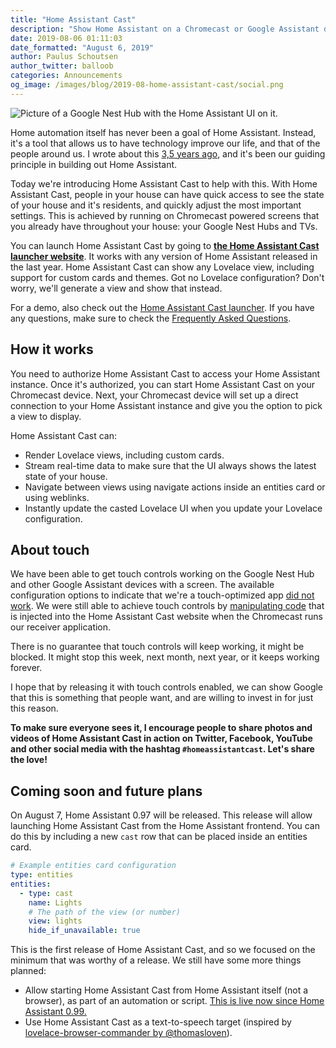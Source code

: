 ```yaml
---
title: "Home Assistant Cast"
description: "Show Home Assistant on a Chromecast or Google Assistant device with screen."
date: 2019-08-06 01:11:03
date_formatted: "August 6, 2019"
author: Paulus Schoutsen
author_twitter: balloob
categories: Announcements
og_image: /images/blog/2019-08-home-assistant-cast/social.png
---
```


<p class='img'>
<img src='/images/blog/2019-08-home-assistant-cast/hero.png' alt='Picture of a Google Nest Hub with the Home Assistant UI on it.'>
</p>

Home automation itself has never been a goal of Home Assistant. Instead, it's a tool that allows us to have technology improve our life, and that of the people around us. I wrote about this [3,5 years ago](https://www.home-assistant.io/blog/2016/01/19/perfect-home-automation/), and it's been our guiding principle in building out Home Assistant.

Today we're introducing Home Assistant Cast to help with this. With Home Assistant Cast, people in your house can have quick access to see the state of your house and it's residents, and quickly adjust the most important settings. This is achieved by running on Chromecast powered screens that you already have throughout your house: your Google Nest Hubs and TVs.

You can launch Home Assistant Cast by going to [**the Home Assistant Cast launcher website**](https://cast.home-assistant.io). It works with any version of Home Assistant released in the last year. Home Assistant Cast can show any Lovelace view, including support for custom cards and themes. Got no Lovelace configuration? Don't worry, we'll generate a view and show that instead.

For a demo, also check out the [Home Assistant Cast launcher](https://cast.home-assistant.io). If you have any questions, make sure to check the [Frequently Asked Questions](https://cast.home-assistant.io/faq.html).

## How it works

You need to authorize Home Assistant Cast to access your Home Assistant instance. Once it's authorized, you can start Home Assistant Cast on your Chromecast device. Next, your Chromecast device will set up a direct connection to your Home Assistant instance and give you the option to pick a view to display.

Home Assistant Cast can:

- Render Lovelace views, including custom cards.
- Stream real-time data to make sure that the UI always shows the latest state of your house.
- Navigate between views using navigate actions inside an entities card or using weblinks.
- Instantly update the casted Lovelace UI when you update your Lovelace configuration.

## About touch

We have been able to get touch controls working on the Google Nest Hub and other Google Assistant devices with a screen. The available configuration options to indicate that we're a touch-optimized app [did not work](https://github.com/home-assistant/home-assistant-polymer/blob/98b882d5991e05fae7962d96e5d0f7a5ae773a5b/cast/src/receiver/entrypoint.ts#L18-L30). We were still able to achieve touch controls by [manipulating code](https://github.com/home-assistant/home-assistant-polymer/blob/98b882d5991e05fae7962d96e5d0f7a5ae773a5b/cast/src/receiver/layout/hc-main.ts#L200-L206) that is injected into the Home Assistant Cast website when the Chromecast runs our receiver application.

There is no guarantee that touch controls will keep working, it might be blocked. It might stop this week, next month, next year, or it keeps working forever.

I hope that by releasing it with touch controls enabled, we can show Google that this is something that people want, and are willing to invest in for just this reason.

**To make sure everyone sees it, I encourage people to share photos and videos of Home Assistant Cast in action on Twitter, Facebook, YouTube and other social media with the hashtag `#homeassistantcast`. Let's share the love!**

## Coming soon and future plans

On August 7, Home Assistant 0.97 will be released. This release will allow launching Home Assistant Cast from the Home Assistant frontend. You can do this by including a new `cast` row that can be placed inside an entities card.

```yaml
# Example entities card configuration
type: entities
entities:
  - type: cast
    name: Lights
    # The path of the view (or number)
    view: lights
    hide_if_unavailable: true
```

This is the first release of Home Assistant Cast, and so we focused on the minimum that was worthy of a release. We still have some more things planned:

- Allow starting Home Assistant Cast from Home Assistant itself (not a browser), as part of an automation or script. [This is live now since Home Assistant 0.99.](/integrations/cast/#home-assistant-cast)
- Use Home Assistant Cast as a text-to-speech target (inspired by [lovelace-browser-commander by @thomasloven](https://github.com/thomasloven/lovelace-browser-commander)).
